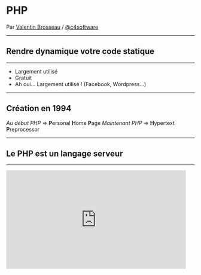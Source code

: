 # PHP

Par [Valentin Brosseau](https://github.com/c4software) / [@c4software](http://twitter.com/c4software)

---

## Rendre dynamique votre code statique

---

- Largement utilisé
- Gratuit
- Ah oui… Largement utilisé ! (Facebook, Wordpress…)

---

## Création en 1994

_Au début PHP_ => **P**ersonal **H**ome **P**age
_Maintenant PHP_ => **H**ypertext **P**reprocessor

---

## Le PHP est un langage **serveur**

---

<iframe src="https://giphy.com/embed/nuuS1IlKqd2dq" width="480" height="264" frameBorder="0" class="giphy-embed" allowFullScreen/>

---

- Vous écrivez des fichiers `.php`
- Le fichier pourra contenir : du PHP, mais également HTML, CSS, JS.
- Le code est traité sur le serveur : **uniquement** le résultat arrive sur votre navigateur.

---

## Nous avons donc _2 acteurs_

- Un Client (un navigateur, un téléphone …)
- Un Serveur (Linux, Windows, Raspberry Pi…)

---

![Client et Serveur](./res/client-serveur.svg)

---

## ✋

Internet ≠ Chrome

---

## Sur Internet deux écoles

- Statique
- Dynamique

---

## L'entredeux existe aussi

Le statique dynamique

=

Le site généré en cas de changement

---

## Bon et le PHP dans tout ça

---

- Génère des pages dynamiques. (À trou)
- Collecte des données / saisie utilisateurs (formulaire).
- Lire, écrire, modifier des données « côté serveur ».
- Gestion de session de connexion (SESSION & Cookie).
- Accès à des bases de données.

---

## Pourquoi PHP ?

- Gratuit.
- Multiplateforme.
- Très bien documentés ([php.net](https://php.net)).
- Simple à apprendre.
- Largement utilisé.
- Accès aux bases de données « intégré »
- Installable en dev' simplement

---

## Les outils du développeur

Wamp, Mamp, Xampp

---

Toujours la même « base »

- Apache
- MySQL (SQL)
- PHP

---

## Les bases de PHP

Votre HTML est un texte à trou. Le PHP _inséré_ n'importe où.

- Le script PHP commence par `<?php`
- Et ce termine par `?>`

---

## Exemple

```php
<?php
    // Votre code
?>
```

⚠️ Ne fonctionne que dans les fichiers de type `.php` ⚠️

---

```html
<!DOCTYPE html>
<html lang="en">
  <head>
    <title>Exemple PHP</title>
  </head>
  <body>
    <h1>Bonjour vous</h1>
    <p>
      Nous sommes le
      <?php echo date("d/m/Y") ?>
    </p>
  </body>
</html>
```

---

## C'est à vous

Installons ensemble votre environnement de développement.

---

## C'est à vous

[Votre première page PHP](/tp/php/tp1.html)
